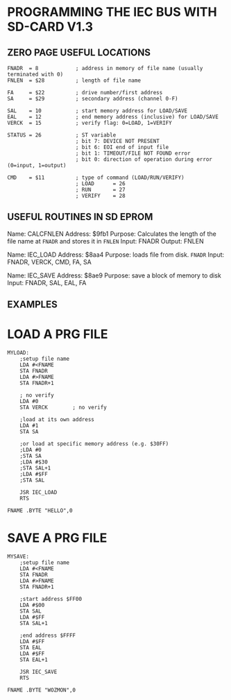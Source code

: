 # PROGRAMMING THE IEC BUS WITH SD-CARD V1.3

## ZERO PAGE USEFUL LOCATIONS

```
FNADR  = 8            ; address in memory of file name (usually terminated with 0)
FNLEN  = $28          ; length of file name

FA     = $22          ; drive number/first address
SA     = $29          ; secondary address (channel 0-F)

SAL    = 10           ; start memory address for LOAD/SAVE
EAL    = 12           ; end memory address (inclusive) for LOAD/SAVE
VERCK  = 15           ; verify flag: 0=LOAD, 1=VERIFY

STATUS = 26           ; ST variable 
                      ; bit 7: DEVICE NOT PRESENT
                      ; bit 6: EOI end of input file
                      ; bit 1: TIMEOUT/FILE NOT FOUND error
                      ; bit 0: direction of operation during error (0=input, 1=output)

CMD    = $11          ; type of command (LOAD/RUN/VERIFY)
                      ; LOAD      = 26
                      ; RUN       = 27
                      ; VERIFY    = 28

```

## USEFUL ROUTINES IN SD EPROM

Name: CALCFNLEN
Address: $9fb1 
Purpose: Calculates the length of the file name at `FNADR` and stores it in `FNLEN`
Input: FNADR
Output: FNLEN


Name: IEC_LOAD
Address: $8aa4 
Purpose: loads file from disk. `FNADR` 
Input: FNADR, VERCK, CMD, FA, SA


Name: IEC_SAVE
Address: $8ae9 
Purpose: save a block of memory to disk
Input: FNADR, SAL, EAL, FA

## EXAMPLES

# LOAD A PRG FILE

```
MYLOAD:
    ;setup file name
    LDA #<FNAME
    STA FNADR
    LDA #>FNAME
    STA FNADR+1

    ; no verify
    LDA #0
    STA VERCK        ; no verify

    ;load at its own address
    LDA #1
    STA SA

    ;or load at specific memory address (e.g. $30FF)
    ;LDA #0
    ;STA SA
    ;LDA #$30
    ;STA SAL+1
    ;LDA #$FF
    ;STA SAL

    JSR IEC_LOAD
    RTS

FNAME .BYTE "HELLO",0
```

# SAVE A PRG FILE

```
MYSAVE:
    ;setup file name
    LDA #<FNAME
    STA FNADR
    LDA #>FNAME
    STA FNADR+1

    ;start address $FF00
    LDA #$00
    STA SAL
    LDA #$FF
    STA SAL+1

    ;end address $FFFF
    LDA #$FF
    STA EAL
    LDA #$FF
    STA EAL+1

    JSR IEC_SAVE
    RTS

FNAME .BYTE "WOZMON",0
```
